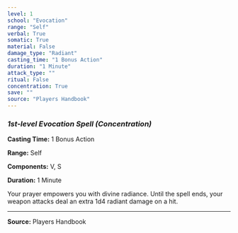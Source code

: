 ```yaml
---
level: 1
school: "Evocation"
range: "Self"
verbal: True
somatic: True
material: False
damage_type: "Radiant"
casting_time: "1 Bonus Action"
duration: "1 Minute"
attack_type: ""
ritual: False
concentration: True
save: ""
source: "Players Handbook"
---
```


### *1st-level Evocation Spell* *(Concentration)*

**Casting Time:** 1 Bonus Action

**Range:** Self

**Components:** V, S

**Duration:** 1 Minute

Your prayer empowers you with divine radiance. Until the spell ends, your weapon attacks deal an extra 1d4 radiant damage on a hit.

---
**Source:** Players Handbook
